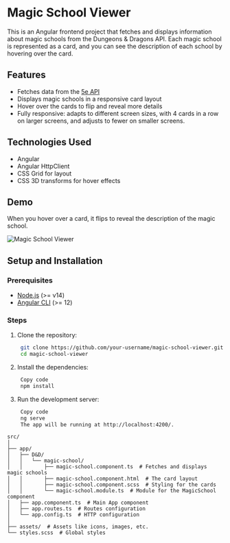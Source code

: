 # Magic School Viewer

This is an Angular frontend project that fetches and displays information about magic schools from the Dungeons & Dragons API. Each magic school is represented as a card, and you can see the description of each school by hovering over the card.

## Features

- Fetches data from the [5e API](https://www.dnd5eapi.co/docs/)
- Displays magic schools in a responsive card layout
- Hover over the cards to flip and reveal more details
- Fully responsive: adapts to different screen sizes, with 4 cards in a row on larger screens, and adjusts to fewer on smaller screens.

## Technologies Used

- Angular
- Angular HttpClient
- CSS Grid for layout
- CSS 3D transforms for hover effects

## Demo

When you hover over a card, it flips to reveal the description of the magic school.

![Magic School Viewer](https://github.com/user-attachments/assets/8f941b7f-6b09-4248-b27e-702cbca9a795)

## Setup and Installation

### Prerequisites

- [Node.js](https://nodejs.org/en/) (>= v14)
- [Angular CLI](https://angular.io/cli) (>= 12)

### Steps

1. Clone the repository:
   ```bash
    git clone https://github.com/your-username/magic-school-viewer.git
    cd magic-school-viewer
2. Install the dependencies:
   ```bash
    Copy code
    npm install
3. Run the development server:
   ```bash
    Copy code
    ng serve
    The app will be running at http://localhost:4200/.

```
src/
│
├── app/
│   ├── D&D/
│   │   └── magic-school/
│   │       ├── magic-school.component.ts  # Fetches and displays magic schools
│   │       ├── magic-school.component.html  # The card layout
│   │       ├── magic-school.component.scss  # Styling for the cards
│   │       └── magic-school.module.ts  # Module for the MagicSchool component
│   ├── app.component.ts  # Main App component
│   ├── app.routes.ts  # Routes configuration
│   └── app.config.ts  # HTTP configuration
│
├── assets/  # Assets like icons, images, etc.
└── styles.scss  # Global styles
